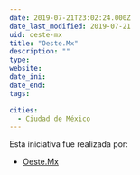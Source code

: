 ```yaml
---
date: 2019-07-21T23:02:24.000Z
date_last_modified: 2019-07-21
uid: oeste-mx
title: "Oeste.Mx"
description: ""
type: 
website: 
date_ini: 
date_end: 
tags:

cities: 
  - Ciudad de México
---
```


Esta iniciativa fue realizada por:

- [Oeste.Mx](/i/oeste-mx.html)

